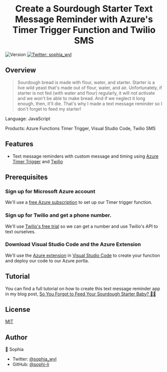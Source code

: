 <h1 align="center">Create a Sourdough Starter Text Message Reminder with Azure's Timer Trigger Function and Twilio SMS</h1>
<p>
  <img alt="Version" src="https://img.shields.io/badge/version-1.0.0-blue.svg?cacheSeconds=2592000" />
  <a href="https://twitter.com/sophia_wyl">
    <img alt="Twitter: sophia_wyl" src="https://img.shields.io/twitter/follow/sophia_wyl.svg?style=social" target="_blank" />
  </a>
</p>

## Overview

> Sourdough bread is made with flour, water, and starter. Starter is a live wild yeast that's made out of flour, water, and air. Unfortunately, if starter is not fed (with water and flour) regularly, it will not activate and we won't be able to make bread. And if we neglect it long enough, then, it'll die. That's why I made a text message reminder so I don't forget to feed my starter!

Language: JavaScript

Products: Azure Functions Timer Trigger, Visual Studio Code, Twilio SMS

## Features
- Text message reminders with custom message and timing using [Azure Timer Trigger](https://azure.microsoft.com/en-us/free/?http://WT.mc_id=breadsoph-github-chcondon) and [Twilio](https://www.twilio.com/referral/QYHnll)

## Prerequisites 

### Sign up for Microsoft Azure account

We'll use a [free Azure subscription](https://azure.microsoft.com/en-us/free/?http://WT.mc_id=breadsoph-github-chcondon) to set up our Timer trigger function.

### Sign up for Twilio and get a phone number.

We'll use [Twilio's free trial](https://www.twilio.com/referral/QYHnll) so we can get a number and use Twilio's API to text ourselves.

### Download Visual Studio Code and the Azure Extension

We'll use the [Azure extension](https://code.visualstudio.com/docs/azure/extensions/?http://WT.mc_id=breadsoph-github-chcondon) in [Visual Studio Code](https://code.visualstudio.com/?http://WT.mc_id=breadsoph-github-chcondon) to create your function and deploy our code to our Azure portla.

## Tutorial

You can find a full tutorial on how to create this text message reminder app in my blog post, [So You Forgot to Feed Your Sourdough Starter Baby? 🍞👶](https://dev.to/sophia_wyl/so-you-forgot-to-feed-your-sourdough-starter-baby-1g8c)

## License
[MIT](https://github.com/sophi-li/sourdough-timer/blob/master/LICENSE)

## Author

👤 Sophia

- Twitter: [@sophia_wyl](https://twitter.com/sophia_wyl)
- GitHub: [@sophi-li](https://github.com/sophi-li)
